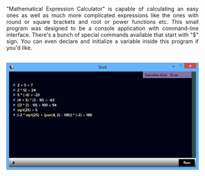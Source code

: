 <p align="justify">
  "Mathematical Expression Calculator" is capable of calculating an easy ones as well as much more complicated expressions like the ones with round or square brackets and root or power functions etc. This small program was designed to be a console application with command-line interface. There's a bunch of special commands available that start with "$" sign. You can even declare and initialize a variable inside this program if you'd like.
</p>
<br />
<img
  src="https://github.com/Karmello/MathExpCalc/blob/master/screenshots/3.png?raw=true"
  alt="MathExpCalc"
  width="700px"
/>
